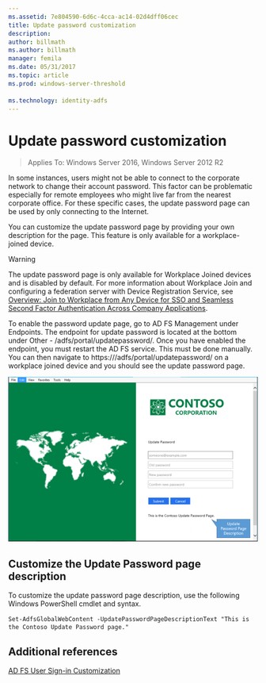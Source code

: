 ```yaml
---
ms.assetid: 7e804590-6d6c-4cca-ac14-02d4dff06cec
title: Update password customization 
description:
author: billmath
ms.author: billmath
manager: femila
ms.date: 05/31/2017
ms.topic: article
ms.prod: windows-server-threshold

ms.technology: identity-adfs
---
```


# Update password customization 

>Applies To: Windows Server 2016, Windows Server 2012 R2

In some instances, users might not be able to connect to the corporate network to change their account password. This factor can be problematic especially for remote employees who might live far from the nearest corporate office. For these specific cases, the update password page can be used by only connecting to the Internet.  
  
You can customize the update password page by providing your own description for the page. This feature is only available for a workplace\-joined device.  
  
> [!WARNING]  
> The update password page is only available for Workplace Joined devices and is disabled by default. For more information about Workplace Join and configuring a federation server with Device Registration Service, see [Overview: Join to Workplace from Any Device for SSO and Seamless Second Factor Authentication Across Company Applications](http://technet.microsoft.com/library/dn280945.aspx).  
>   
> To enable the password update page, go to AD FS Management under Endpoints. The endpoint for update password is located at the bottom under Other - /adfs/portal/updatepassword/. Once you have enabled the endpoint, you must restart the AD FS service. This must be done manually. You can then navigate to https://<fqdn>/adfs/portal/updatepassword/ on a workplace joined device and you should see the update password page.  
  
![update](media/AD-FS-user-sign-in-customization/ADFS_Blue_Custom5.png)  
  
## Customize the Update Password page description  
To customize the update password page description, use the following Windows PowerShell cmdlet and syntax.  
  

    Set-AdfsGlobalWebContent -UpdatePasswordPageDescriptionText "This is the Contoso Update Password page."  

## Additional references 
[AD FS User Sign-in Customization](AD-FS-user-sign-in-customization.md)  
